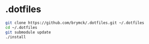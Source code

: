 # .dotfiles

```bash
git clone https://github.com/brymck/.dotfiles.git ~/.dotfiles
cd ~/.dotfiles
git submodule update
./install
```
